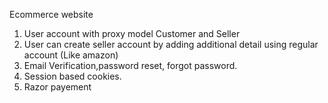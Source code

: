 Ecommerce website

1. User account with proxy model Customer and Seller
2. User can create seller account by adding additional detail using regular account (Like amazon)
3. Email Verification,password reset, forgot password.
4. Session based cookies.
5. Razor payement 